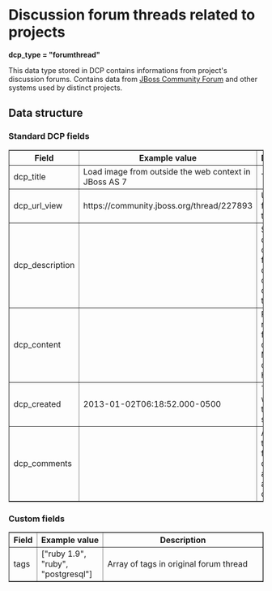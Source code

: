 Discussion forum threads related to projects
============================================

**dcp\_type = "forumthread"**

This data type stored in DCP contains informations from project's discussion forums.
Contains data from [JBoss Community Forum](http://community.jboss.org/threads) and other systems used by distinct projects. 

## Data structure

### Standard DCP fields
<table border="1">
<thead>
  <th>Field</th>
  <th>Example value</th>
  <th width="63%">Description</th>
</thead>
<tbody>
<tr><td>dcp_title</td><td>Load image from outside the web context in JBoss AS 7</td><td>Thread title</td></tr>
<tr><td>dcp_url_view</td><td>https://community.jboss.org/thread/227893</td><td>URL of forum thread view</td></tr>
<tr><td>dcp_description</td><td></td><td>Shorted description created from forum question, containing only clear text</td></tr>
<tr><td>dcp_content</td><td></td><td>Full rendered forum question. May contain HTML tags</td></tr>
<tr><td>dcp_created</td><td>2013-01-02T06:18:52.000-0500</td><td>Timestamp when thread was started</td></tr>
<tr><td>dcp_comments</td><td></td><td>All replies to the forum question are stored as DCP comments</td></tr>
</tbody>
</table>

### Custom fields
<table border="1">
<thead>
  <th>Field</th>
  <th>Example value</th>
  <th width="63%">Description</th>
</thead>
<tbody>
<tr><td>tags</td><td>["ruby 1.9", "ruby", "postgresql"]</td><td>Array of tags in original forum thread</td></tr>
</tbody>
</table>

